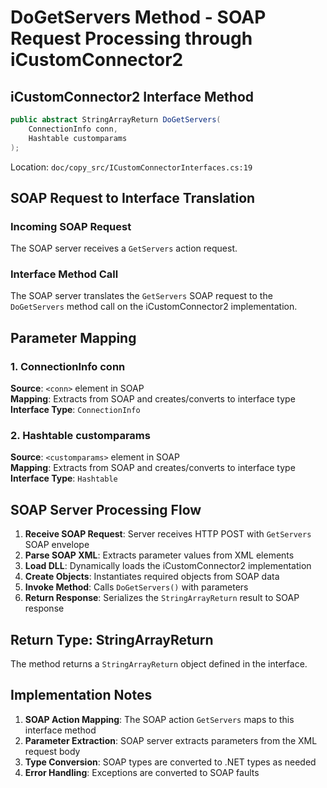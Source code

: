 # DoGetServers Method - SOAP Request Processing through iCustomConnector2

## iCustomConnector2 Interface Method
```csharp
public abstract StringArrayReturn DoGetServers(
    ConnectionInfo conn,
    Hashtable customparams
);
```
Location: `doc/copy_src/ICustomConnectorInterfaces.cs:19`

## SOAP Request to Interface Translation

### Incoming SOAP Request
The SOAP server receives a `GetServers` action request.

### Interface Method Call
The SOAP server translates the `GetServers` SOAP request to the `DoGetServers` method call on the iCustomConnector2 implementation.

## Parameter Mapping

### 1. ConnectionInfo conn
**Source**: `<conn>` element in SOAP  
**Mapping**: Extracts from SOAP and creates/converts to interface type  
**Interface Type**: `ConnectionInfo`

### 2. Hashtable customparams
**Source**: `<customparams>` element in SOAP  
**Mapping**: Extracts from SOAP and creates/converts to interface type  
**Interface Type**: `Hashtable`

## SOAP Server Processing Flow

1. **Receive SOAP Request**: Server receives HTTP POST with `GetServers` SOAP envelope
2. **Parse SOAP XML**: Extracts parameter values from XML elements
3. **Load DLL**: Dynamically loads the iCustomConnector2 implementation
4. **Create Objects**: Instantiates required objects from SOAP data
5. **Invoke Method**: Calls `DoGetServers()` with parameters
6. **Return Response**: Serializes the `StringArrayReturn` result to SOAP response

## Return Type: StringArrayReturn

The method returns a `StringArrayReturn` object defined in the interface.

## Implementation Notes

1. **SOAP Action Mapping**: The SOAP action `GetServers` maps to this interface method
2. **Parameter Extraction**: SOAP server extracts parameters from the XML request body
3. **Type Conversion**: SOAP types are converted to .NET types as needed
4. **Error Handling**: Exceptions are converted to SOAP faults

